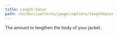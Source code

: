 ```yaml
---
title: Length bonus
path: /en/docs/patterns/jaeger/options/lengthbonus
---
```


The amount to lengthen the body of your jacket.